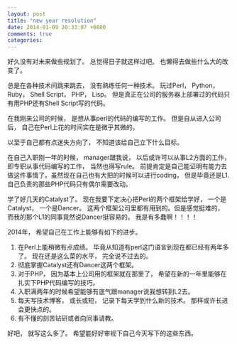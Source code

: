 ```yaml
---
layout: post
title: "new year resolution"
date: 2014-01-09 20:33:07 +0800
comments: true
categories: 
---
```

好久没有对未来做些规划了。 总觉得日子就这样过吧。 也懒得去做些什么大的改变了。   

总是在各种技术间跳来跳去， 没有熟练任何一种技术。 玩过Perl， Python， Ruby， Shell Script， PHP， Lisp。 但是真正在公司的服务器上部署过的代码只有用PHP还有Shell Script写的代码。    

在我刚来公司的时候， 是想从事perl的代码的编写的工作。 但是自从进入公司后， 自己在Perl上花的时间实在是微乎其微的。    

以至于自己都有点迷失方向了， 不知道该给自己立下什么目标。    

在自己入职刚一年的时候， manager跟我说， 以后或许可以从事L2方面的工作， 即专职从事代码编写的工作， 当然也得写rule。 前提肯定是自己能证明有能力去做这件事情了。虽然现在自己也有大把的时候可以进行coding， 但是毕竟还是L1. 自己负责的那些PHP代码只有偶尔需要改动。

学了好几天的Catalyst了。 现在我要下定决心把Perl的两个框架给学好， 一个是Catalyst， 一个是Dancer。 这两个框架公司里都有用到的。但是感觉挺难的， 而我的那个L1的同事竟然说Dancer挺容易的。 我是有多蠢啊！！！！

2014年， 希望自己在工作上能够有如下的进步。   
1. 在Perl上能稍微有点成绩。 毕竟从知道有perl这门语言到现在都已经有两年多了。 现在还是这么菜的水平， 完全说不过去的。    
2. 彻底掌握Catalyst还有Dancer这两个框架。   
3. 对于PHP， 因为基本上公司用的框架就在那里了， 希望在新的一年里能够在扎实下PHP代码编写的技巧。    
4. 入职满两年的时候希望能够有底气跟manager说我想转到L2去。   
5. 每天写技术博客， 或长或短， 记录下每天学到什么新的技术。 那样或许长进会更快点的。      
6. 有不懂的刻苦钻研或者向同事请教。    

好吧， 就写这么多了。 希望能好好审视下自己今天写下的这些东西。
